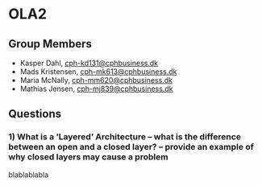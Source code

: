 # OLA2

## Group Members
- Kasper Dahl, cph-kd131@cphbusiness.dk
- Mads Kristensen, cph-mk613@cphbusiness.dk
- Maria McNally, cph-mm620@cphbusiness.dk
- Mathias Jensen, cph-mj839@cphbusiness.dk

## Questions

### 1) What is a ’Layered’ Architecture – what is the difference between an open and a closed layer? – provide an example of why closed layers may cause a problem

blablablabla

